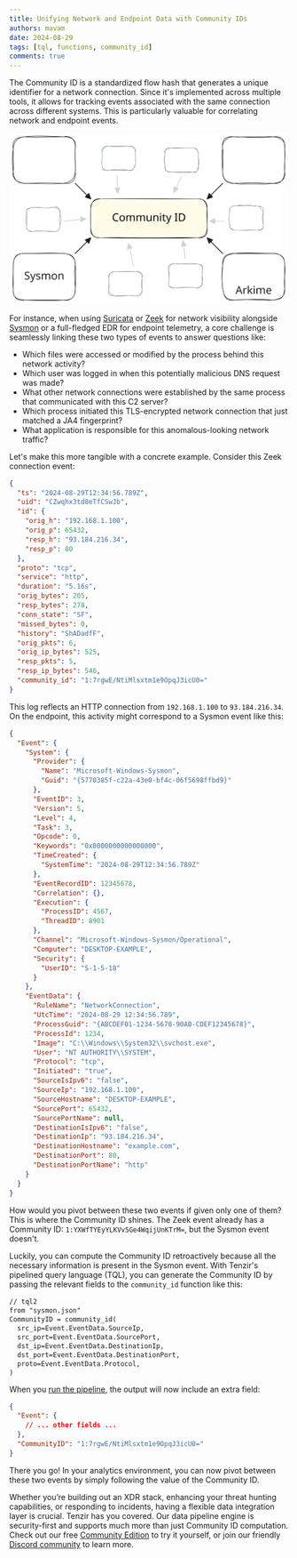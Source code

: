 ```yaml
---
title: Unifying Network and Endpoint Data with Community IDs
authors: mavam
date: 2024-08-29
tags: [tql, functions, community_id]
comments: true
---
```


The Community ID is a standardized flow hash that generates a unique identifier
for a network connection. Since it's implemented across multiple tools, it
allows for tracking events associated with the same connection across different
systems. This is particularly valuable for correlating network and endpoint
events.

![Community ID](community-id.svg)

<!-- truncate -->

For instance, when using [Suricata](https://suricata.io) or
[Zeek](https://zeek.org) for network visibility alongside
[Sysmon](https://learn.microsoft.com/en-us/sysinternals/downloads/sysmon) or a
full-fledged EDR for endpoint telemetry, a core challenge is seamlessly linking
these two types of events to answer questions like:

- Which files were accessed or modified by the process behind this network
  activity?
- Which user was logged in when this potentially malicious DNS request was made?
- What other network connections were established by the same process that
  communicated with this C2 server?
- Which process initiated this TLS-encrypted network connection that just
  matched a JA4 fingerprint?
- What application is responsible for this anomalous-looking network traffic?

Let's make this more tangible with a concrete example. Consider this Zeek
connection event:

```json title="conn.log"
{
  "ts": "2024-08-29T12:34:56.789Z",
  "uid": "CZwqhx3td8eTfCSwJb",
  "id": {
    "orig_h": "192.168.1.100",
    "orig_p": 65432,
    "resp_h": "93.184.216.34",
    "resp_p": 80
  },
  "proto": "tcp",
  "service": "http",
  "duration": "5.16s",
  "orig_bytes": 205,
  "resp_bytes": 278,
  "conn_state": "SF",
  "missed_bytes": 0,
  "history": "ShADadfF",
  "orig_pkts": 6,
  "orig_ip_bytes": 525,
  "resp_pkts": 5,
  "resp_ip_bytes": 546,
  "community_id": "1:7rgwE/NtiMlsxtm1e9OpqJ3icU0="
}
```

This log reflects an HTTP connection from `192.168.1.100` to `93.184.216.34`. On
the endpoint, this activity might correspond to a Sysmon event like this:

```json title="Sysmon Event ID 3: Network connection detected"
{
  "Event": {
    "System": {
      "Provider": {
        "Name": "Microsoft-Windows-Sysmon",
        "Guid": "{5770385f-c22a-43e0-bf4c-06f5698ffbd9}"
      },
      "EventID": 3,
      "Version": 5,
      "Level": 4,
      "Task": 3,
      "Opcode": 0,
      "Keywords": "0x8000000000000000",
      "TimeCreated": {
        "SystemTime": "2024-08-29T12:34:56.789Z"
      },
      "EventRecordID": 12345678,
      "Correlation": {},
      "Execution": {
        "ProcessID": 4567,
        "ThreadID": 8901
      },
      "Channel": "Microsoft-Windows-Sysmon/Operational",
      "Computer": "DESKTOP-EXAMPLE",
      "Security": {
        "UserID": "S-1-5-18"
      }
    },
    "EventData": {
      "RuleName": "NetworkConnection",
      "UtcTime": "2024-08-29 12:34:56.789",
      "ProcessGuid": "{ABCDEF01-1234-5678-90AB-CDEF12345678}",
      "ProcessId": 1234,
      "Image": "C:\\Windows\\System32\\svchost.exe",
      "User": "NT AUTHORITY\\SYSTEM",
      "Protocol": "tcp",
      "Initiated": "true",
      "SourceIsIpv6": "false",
      "SourceIp": "192.168.1.100",
      "SourceHostname": "DESKTOP-EXAMPLE",
      "SourcePort": 65432,
      "SourcePortName": null,
      "DestinationIsIpv6": "false",
      "DestinationIp": "93.184.216.34",
      "DestinationHostname": "example.com",
      "DestinationPort": 80,
      "DestinationPortName": "http"
    }
  }
}
```

How would you pivot between these two events if given only one of them? This is
where the Community ID shines. The Zeek event already has a Community ID:
`1:YXWfTYEyYLKVv5Ge4WqijUnKTrM=`, but the Sysmon event doesn't.

Luckily, you can compute the Community ID retroactively because all the
necessary information is present in the Sysmon event. With Tenzir's pipelined
query language (TQL), you can generate the Community ID by passing the
relevant fields to the `community_id` function like this:

```tql title="pipeline.tql"
// tql2
from "sysmon.json"
CommunityID = community_id(
  src_ip=Event.EventData.SourceIp,
  src_port=Event.EventData.SourcePort,
  dst_ip=Event.EventData.DestinationIp,
  dst_port=Event.EventData.DestinationPort,
  proto=Event.EventData.Protocol,
)
```

When you [run the pipeline](/usage/run-pipelines), the output will now include
an extra field:

```json title="Enhanced Sysmon event"
{
  "Event": {
    // ... other fields ...
  },
  "CommunityID": "1:7rgwE/NtiMlsxtm1e9OpqJ3icU0="
}
```

There you go! In your analytics environment, you can now pivot between these two
events by simply following the value of the Community ID.

Whether you’re building out an XDR stack, enhancing your threat hunting
capabilities, or responding to incidents, having a flexible data integration
layer is crucial. Tenzir has you covered. Our data pipeline engine is
security-first and supports much more than just Community ID computation. Check
out our free [Community Edition](https://app.tenzir.com) to try it yourself, or
join our friendly [Discord community](/discord) to learn more.
